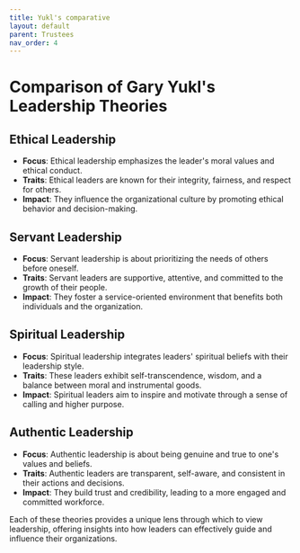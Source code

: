 ```yaml
---
title: Yukl's comparative
layout: default 
parent: Trustees
nav_order: 4
---
```


# Comparison of Gary Yukl's Leadership Theories

## Ethical Leadership

- **Focus**: Ethical leadership emphasizes the leader's moral values and ethical conduct.
- **Traits**: Ethical leaders are known for their integrity, fairness, and respect for others.
- **Impact**: They influence the organizational culture by promoting ethical behavior and decision-making.

## Servant Leadership

- **Focus**: Servant leadership is about prioritizing the needs of others before oneself.
- **Traits**: Servant leaders are supportive, attentive, and committed to the growth of their people.
- **Impact**: They foster a service-oriented environment that benefits both individuals and the organization.

## Spiritual Leadership

- **Focus**: Spiritual leadership integrates leaders' spiritual beliefs with their leadership style.
- **Traits**: These leaders exhibit self-transcendence, wisdom, and a balance between moral and instrumental goods.
- **Impact**: Spiritual leaders aim to inspire and motivate through a sense of calling and higher purpose.

## Authentic Leadership

- **Focus**: Authentic leadership is about being genuine and true to one's values and beliefs.
- **Traits**: Authentic leaders are transparent, self-aware, and consistent in their actions and decisions.
- **Impact**: They build trust and credibility, leading to a more engaged and committed workforce.

Each of these theories provides a unique lens through which to view leadership, offering insights into how leaders can effectively guide and influence their organizations.
